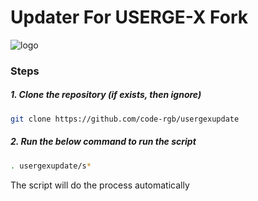 # Updater For USERGE-X Fork

![logo](http://www.universdescomics.com/wp-content/uploads/2017/01/X-Men-TV-Series-Confirmed.jpg)



### Steps

##### 1. Clone the repository (if exists, then ignore)

```bash
git clone https://github.com/code-rgb/usergexupdate
```

##### 2. Run the below command to run the script

```bash
. usergexupdate/s*
```

The script will do the process automatically
